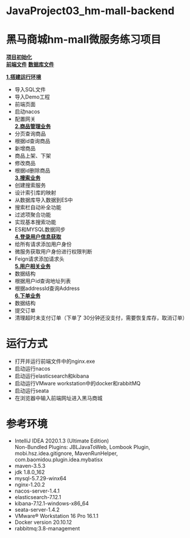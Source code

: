 # JavaProject03_hm-mall-backend
**黑马商城hm-mall微服务练习项目**
=========================
[**项目初始化**](https://github.com/LMWC/JavaProject03_hm-mall-backend/tree/master)  
[**前端文件**](https://github.com/LMWC/JavaProject03_hm-mall-web) 
[**数据库文件**](https://github.com/LMWC/JavaProject03_hm-mall-backend/tree/4.%E4%B8%8B%E5%8D%95%E4%B8%9A%E5%8A%A1/MySQL) 

[**1.搭建运行环境**](https://github.com/LMWC/JavaProject03_hm-mall-backend/tree/1.%E5%95%86%E5%93%81%E7%AE%A1%E7%90%86%E4%B8%9A%E5%8A%A1)  
- 导入SQL文件  
- 导入Demo工程  
- 前端页面  
- 启动nacos  
- 配置网关  
[**2.商品管理业务**](https://github.com/LMWC/JavaProject03_hm-mall-backend/tree/1.%E5%95%86%E5%93%81%E7%AE%A1%E7%90%86%E4%B8%9A%E5%8A%A1)  
- 分页查询商品  
- 根据id查询商品  
- 新增商品  
- 商品上架、下架   
- 修改商品   
- 根据id删除商品  
[**3.搜索业务**](https://github.com/LMWC/JavaProject03_hm-mall-backend/tree/2.%E6%90%9C%E7%B4%A2%E4%B8%9A%E5%8A%A1)  
- 创建搜索服务    
- 设计索引库的映射  
- 从数据库导入数据到ES中  
- 搜索栏自动补全功能  
- 过滤项聚合功能
- 实现基本搜索功能  
- ES和MYSQL数据同步    
[**4.登录用户信息获取**](https://github.com/LMWC/JavaProject03_hm-mall-backend/tree/3.%E7%99%BB%E5%BD%95%E7%94%A8%E6%88%B7%E4%BF%A1%E6%81%AF%E8%8E%B7%E5%8F%96%26%E7%94%A8%E6%88%B7%E7%9B%B8%E5%85%B3%E4%B8%9A%E5%8A%A1)  
- 给所有请求添加用户身份    
- 微服务获取用户身份进行权限判断   
- Feign请求添加请求头   
[**5.用户相关业务**](https://github.com/LMWC/JavaProject03_hm-mall-backend/tree/3.%E7%99%BB%E5%BD%95%E7%94%A8%E6%88%B7%E4%BF%A1%E6%81%AF%E8%8E%B7%E5%8F%96%26%E7%94%A8%E6%88%B7%E7%9B%B8%E5%85%B3%E4%B8%9A%E5%8A%A1)  
- 数据结构  
- 根据用户id查询地址列表  
- 根据addressId查询Address    
[**6.下单业务**](https://github.com/LMWC/JavaProject03_hm-mall-backend/tree/4.%E4%B8%8B%E5%8D%95%E4%B8%9A%E5%8A%A1)  
- 数据结构    
- 提交订单    
- 清理超时未支付订单（下单了 30分钟还没支付，需要恢复库存，取消订单）    



**运行方式**
=========================
- 打开并运行前端文件中的nginx.exe
- 启动运行nacos  
- 启动运行elasticsearch和kibana  
- 启动运行VMware workstation中的docker和rabbitMQ  
- 启动运行seata  
- 在浏览器中输入前端网址进入黑马商城  


**参考环境**
=========================
- IntelliJ IDEA 2020.1.3 (Ultimate Edition)  
  Non-Bundled Plugins: JBLJavaToWeb, Lombook Plugin, mobi.hsz.idea.gitignore, MavenRunHelper,        com.baomidou.plugin.idea.mybatisx
- maven-3.5.3  
- jdk 1.8.0_162  
- mysql-5.7.29-winx64  
- nginx-1.20.2  
- nacos-server-1.4.1  
- elasticsearch-7.12.1  
- kibana-7.12.1-windows-x86_64  
- seata-server-1.4.2  
- VMware® Workstation 16 Pro 16.1.1  
- Docker version 20.10.12    
- rabbitmq:3.8-management  
